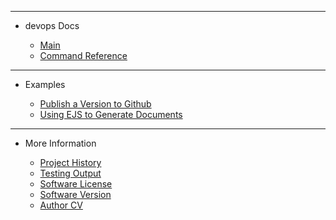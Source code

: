 <!-- _sidebar.md -->

<hr>

- devops Docs

	- [Main](external/readme.md)
	- [Command Reference](guides/Command-Reference.md)

<hr>

- Examples

	<!-- - [Examples](guides/Examples.md) -->
	- [Publish a Version to Github](examples/Publish%20Version%20to%20Github.md)
	- [Using EJS to Generate Documents](examples/Using%20EJS%20to%20Generate%20Documents.md)

<hr>

- More Information

	- [Project History](external/history.md)
	- [Testing Output](external/tests.md)
	- [Software License](external/license.md)
	- [Software Version](external/version.md)
	- [Author CV](http://agb-resume.liquicode.com)
